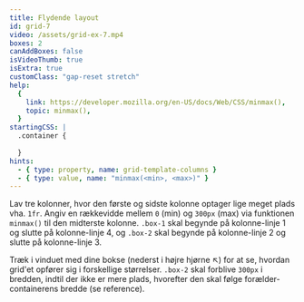 ```yaml
---
title: Flydende layout
id: grid-7
video: /assets/grid-ex-7.mp4
boxes: 2
canAddBoxes: false
isVideoThumb: true
isExtra: true
customClass: "gap-reset stretch"
help:
  {
    link: https://developer.mozilla.org/en-US/docs/Web/CSS/minmax(),
    topic: minmax(),
  }
startingCSS: |
  .container {
    
  }
hints:
  - { type: property, name: grid-template-columns }
  - { type: value, name: "minmax(<min>, <max>)" }
---
```


Lav tre kolonner, hvor den første og sidste kolonne optager lige meget plads vha. `1fr`. Angiv en rækkevidde mellem `0` (min) og `300px` (max) via funktionen `minmax()` til den midterste kolonne. `.box-1` skal begynde på kolonne-linje 1 og slutte på kolonne-linje 4, og `.box-2` skal begynde på kolonne-linje 2 og slutte på kolonne-linje 3.

Træk i vinduet med dine bokse (nederst i højre hjørne <span class="resize">↖</span>) for at se, hvordan grid'et opfører sig i forskellige størrelser. `.box-2` skal forblive `300px` i bredden, indtil der ikke er mere plads, hvorefter den skal følge forælder-containerens bredde (se reference).
